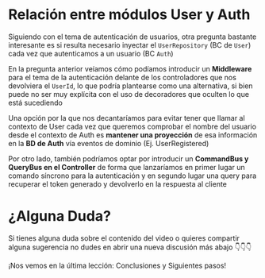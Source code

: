Relación entre módulos User y Auth
==================================

Siguiendo con el tema de autenticación de usuarios, otra pregunta bastante interesante es si resulta necesario inyectar el `UserRepository` (BC de `User`) cada vez que autenticamos a un usuario (BC `Auth`)

En la pregunta anterior veíamos cómo podíamos introducir un **Middleware** para el tema de la autenticación delante de los controladores que nos devolviera el `UserId`, lo que podría plantearse como una alternativa, si bien puede no ser muy explícita con el uso de decoradores que oculten lo que está sucediendo

Una opción por la que nos decantaríamos para evitar tener que llamar al contexto de User cada vez que queremos comprobar el nombre del usuario desde el contexto de Auth es **mantener una proyección** de esa información en la **BD de Auth** vía eventos de dominio (Ej. UserRegistered)

Por otro lado, también podríamos optar por introducir un **CommandBus y QueryBus en el Controller** de forma que lanzaríamos en primer lugar un comando síncrono para la autenticación y en segundo lugar una query para recuperar el token generado y devolverlo en la respuesta al cliente

¿Alguna Duda?
=============

Si tienes alguna duda sobre el contenido del video o quieres compartir alguna sugerencia no dudes en abrir una nueva discusión más abajo 👇👇👇

¡Nos vemos en la última lección: Conclusiones y Siguientes pasos!